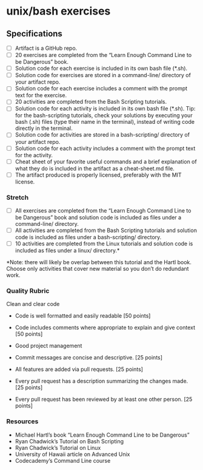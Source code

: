 # unix/bash exercises

## Specifications

- [ ] Artifact is a GitHub repo.
- [ ] 20 exercises are completed from the “Learn Enough Command Line to be Dangerous” book.
- [ ] Solution code for each exercise is included in its own bash file (*.sh).
- [ ] Solution code for exercises are stored in a command-line/ directory of your artifact repo.
- [ ] Solution code for each exercise includes a comment with the prompt text for the exercise.
- [ ] 20 activities are completed from the Bash Scripting tutorials.
- [ ] Solution code for each activity is included in its own bash file (*.sh). Tip: for the bash-scripting tutorials, check your solutions by executing your bash (.sh) files (type their name in the terminal), instead of writing code directly in the terminal.
- [ ] Solution code for activities are stored in a bash-scripting/ directory of your artifact repo.
- [ ] Solution code for each activity includes a comment with the prompt text for the activity.
- [ ] Cheat sheet of your favorite useful commands and a brief explanation of what they do is included in the artifact as a cheat-sheet.md file.
- [ ] The artifact produced is properly licensed, preferably with the MIT license.

### Stretch

- [ ] All exercises are completed from the “Learn Enough Command Line to be Dangerous” book and solution code is included as files under a command-line/ directory.
- [ ] All activities are completed from the Bash Scripting tutorials and solution code is included as files under a bash-scripting/ directory.
- [ ] 10 activities are completed from the Linux tutorials and solution code is included as files under a linux/ directory.*

*Note: there will likely be overlap between this tutorial and the Hartl book. Choose only activities that cover new material so you don’t do redundant work.

### Quality Rubric

Clean and clear code

* Code is well formatted and easily readable [50 points]
* Code includes comments where appropriate to explain and give context [50 points]
* Good project management

* Commit messages are concise and descriptive. [25 points]
* All features are added via pull requests. [25 points]
* Every pull request has a description summarizing the changes made. [25 points]
* Every pull request has been reviewed by at least one other person. [25 points]

### Resources

* Michael Hartl’s book “Learn Enough Command Line to be Dangerous”
* Ryan Chadwick’s Tutorial on Bash Scripting
* Ryan Chadwick’s Tutorial on Linux
* University of Hawaii article on Advanced Unix
* Codecademy’s Command Line course
